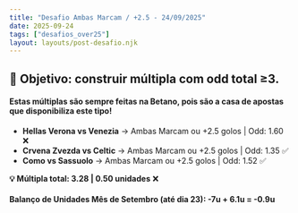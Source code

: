 ```yaml
---
title: "Desafio Ambas Marcam / +2.5 - 24/09/2025"
date: 2025-09-24
tags: ["desafios_over25"]
layout: layouts/post-desafio.njk
---
```


## 🎯 Objetivo: construir múltipla com odd total ≥3.  

#### Estas múltiplas são sempre feitas na Betano, pois são a casa de apostas que disponibiliza este tipo!

- **Hellas Verona vs Venezia** → Ambas Marcam ou +2.5 golos | Odd: 1.60 ❌
- **Crvena Zvezda vs Celtic** → Ambas Marcam ou +2.5 golos | Odd: 1.35 ✅
- **Como vs Sassuolo** → Ambas Marcam ou +2.5 golos | Odd: 1.52 ✅

**💡 Múltipla total: 3.28 | 0.50 unidades** ❌

#### Balanço de Unidades Mês de Setembro (até dia 23): -7u + 6.1u = -0.9u